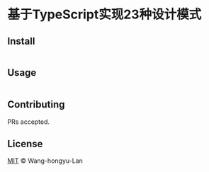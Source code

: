 # 基于TypeScript实现23种设计模式
## Install

```
```

## Usage

```
```

## Contributing

PRs accepted.
## License

[MIT](LICENSE) © Wang-hongyu-Lan